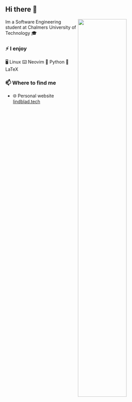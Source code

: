 ## Hi there 👋
<a href="hhttps://github.com/emillindblad?tab=repositories">
  <source media="(prefers-color-scheme: dark)" srcset="https://github-readme-stats.vercel.app/api?username=emillindblad&theme=github&show_icons=true&count_private=true&border_color=21262d&bg_color=0d1117&icon_color=58a6ff&text_color=c9d1d9&hide_title=true">
  <source media="(prefers-color-scheme: light)" srcset="https://github-readme-stats.vercel.app/api?username=emillindblad&theme=github&show_icons=true&count_private=true&hide_title=true">
  <img align="right" width="55%" style="padding:0" src="https://github-readme-stats.vercel.app/api?username=emillindblad&theme=github&show_icons=true&count_private=true&border_color=21262d&bg_color=0d1117&icon_color=58a6ff&text_color=c9d1d9&hide_title=true" />
</a>
Im a Software Engineering student at Chalmers University of Technology 🎓

### ⚡ I enjoy
🖥️ Linux ⌨️ Neovim 🐍 Python 📄 LaTeX

### 📫 Where to find me
- 🌐 Personal website [lindblad.tech](https:lindblad.tech)



<!--(⌐■_■)-->
